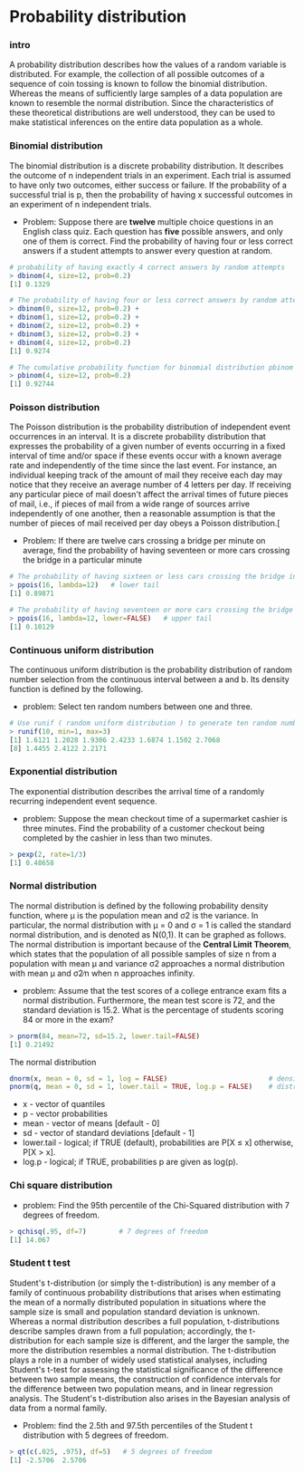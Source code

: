 Probability distribution
========================


### intro
A probability distribution describes how the values of a random variable is distributed. For example, the collection of all possible outcomes of a sequence of coin tossing is known to follow the binomial distribution. Whereas the means of sufficiently large samples of a data population are known to resemble the normal distribution. Since the characteristics of these theoretical distributions are well understood, they can be used to make statistical inferences on the entire data population as a whole.

### Binomial distribution
The binomial distribution is a discrete probability distribution. It describes the outcome of n independent trials in an experiment. Each trial is assumed to have only two outcomes, either success or failure. If the probability of a successful trial is p, then the probability of having x successful outcomes in an experiment of n independent trials.

+ Problem: Suppose there are __twelve__ multiple choice questions in an English class quiz. Each question has __five__ possible answers, and only one of them is correct. Find the probability of having four or less correct answers if a student attempts to answer every question at random.

```r
# probability of having exactly 4 correct answers by random attempts
> dbinom(4, size=12, prob=0.2)  
[1] 0.1329

# The probability of having four or less correct answers by random attempts
> dbinom(0, size=12, prob=0.2) +
+ dbinom(1, size=12, prob=0.2) +
+ dbinom(2, size=12, prob=0.2) +
+ dbinom(3, size=12, prob=0.2) +
+ dbinom(4, size=12, prob=0.2)
[1] 0.9274

# The cumulative probability function for binomial distribution pbinom
> pbinom(4, size=12, prob=0.2)
[1] 0.92744
```

### Poisson distribution
The Poisson distribution is the probability distribution of independent event occurrences in an interval. It is a discrete probability distribution that expresses the probability of a given number of events occurring in a fixed interval of time and/or space if these events occur with a known average rate and independently of the time since the last event. For instance, an individual keeping track of the amount of mail they receive each day may notice that they receive an average number of 4 letters per day. If receiving any particular piece of mail doesn't affect the arrival times of future pieces of mail, i.e., if pieces of mail from a wide range of sources arrive independently of one another, then a reasonable assumption is that the number of pieces of mail received per day obeys a Poisson distribution.[

+ Problem: If there are twelve cars crossing a bridge per minute on average, find the probability of having seventeen or more cars crossing the bridge in a particular minute

```r
# The probability of having sixteen or less cars crossing the bridge in a particular minute
> ppois(16, lambda=12)   # lower tail
[1] 0.89871

# The probability of having seventeen or more cars crossing the bridge in a minute
> ppois(16, lambda=12, lower=FALSE)   # upper tail
[1] 0.10129
```

### Continuous uniform distribution
The continuous uniform distribution is the probability distribution of random number selection from the continuous interval between a and b. Its density function is defined by the following.

+ problem: Select ten random numbers between one and three.


```r
# Use runif ( random uniform distribution ) to generate ten random numbers between one and three.
> runif(10, min=1, max=3)
[1] 1.6121 1.2028 1.9306 2.4233 1.6874 1.1502 2.7068
[8] 1.4455 2.4122 2.2171
```

### Exponential distribution
The exponential distribution describes the arrival time of a randomly recurring independent event sequence.

+ problem: Suppose the mean checkout time of a supermarket cashier is three minutes. Find the probability of a customer checkout being completed by the cashier in less than two minutes.

```r
> pexp(2, rate=1/3)
[1] 0.48658
```

### Normal distribution
The normal distribution is defined by the following probability density function, where μ is the population mean and σ2 is the variance. In particular, the normal distribution with μ = 0 and σ = 1 is called the standard normal distribution, and is denoted as N(0,1). It can be graphed as follows. The normal distribution is important because of the __Central Limit Theorem__, which states that the population of all possible samples of size n from a population with mean μ and variance σ2 approaches a normal distribution with mean μ and σ2∕n when n approaches infinity.


+ problem: Assume that the test scores of a college entrance exam fits a normal distribution. Furthermore, the mean test score is 72, and the standard deviation is 15.2. What is the percentage of students scoring 84 or more in the exam?


```r
> pnorm(84, mean=72, sd=15.2, lower.tail=FALSE)
[1] 0.21492
```

The normal distribution

```r                        
dnorm(x, mean = 0, sd = 1, log = FALSE)                         # density distribution
pnorm(q, mean = 0, sd = 1, lower.tail = TRUE, log.p = FALSE)    # distribution function
```

  + x - vector of quantiles
  + p - vector probabilities
  + mean - vector of means  [default - 0]
  + sd - vector of standard deviations  [default - 1]
  + lower.tail - logical; if TRUE (default), probabilities are P[X ≤ x] otherwise, P[X > x].
  + log.p - logical; if TRUE, probabilities p are given as log(p).


### Chi square distribution

+ problem: Find the 95th percentile of the Chi-Squared distribution with 7 degrees of freedom.

```r
> qchisq(.95, df=7)        # 7 degrees of freedom
[1] 14.067
```

### Student t test
Student's t-distribution (or simply the t-distribution) is any member of a family of continuous probability distributions that arises when estimating the mean of a normally distributed population in situations where the sample size is small and population standard deviation is unknown. Whereas a normal distribution describes a full population, t-distributions describe samples drawn from a full population; accordingly, the t-distribution for each sample size is different, and the larger the sample, the more the distribution resembles a normal distribution. The t-distribution plays a role in a number of widely used statistical analyses, including Student's t-test for assessing the statistical significance of the difference between two sample means, the construction of confidence intervals for the difference between two population means, and in linear regression analysis. The Student's t-distribution also arises in the Bayesian analysis of data from a normal family.

+ Problem: find the 2.5th and 97.5th percentiles of the Student t distribution with 5 degrees of freedom.

```r
> qt(c(.025, .975), df=5)   # 5 degrees of freedom
[1] -2.5706  2.5706
```
